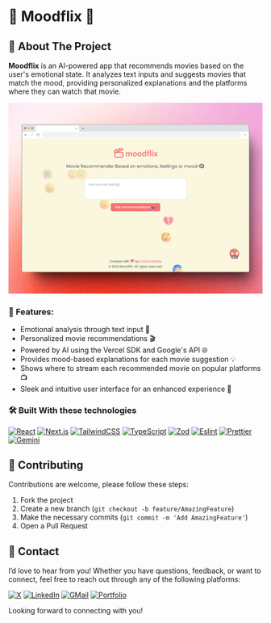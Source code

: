 
# 🎥 Moodflix 🎥

## 📖 About The Project

**Moodflix** is ​​an AI-powered app that recommends movies based on the user's emotional state. It analyzes text inputs and suggests movies that match the mood, providing personalized explanations and the platforms where they can watch that movie.

[![Product Name Screen Shot][product-screenshot]](https://moodflix-by-calisto.vercel.app/)

### 🌟 Features:
- Emotional analysis through text input 🧠
- Personalized movie recommendations 🎬
- Powered by AI using the Vercel SDK and Google's API 🌐
- Provides mood-based explanations for each movie suggestion 💡
- Shows where to stream each recommended movie on popular platforms 📺
- Sleek and intuitive user interface for an enhanced experience 🎨

### 🛠️ Built With these technologies
[![React][React Badge]][React URL] [![Next.js][Next.js Badge]][Next.js URL] [![TailwindCSS][TailwindCSS Badge]][TailwindCSS URL] [![TypeScript][TypeScript Badge]][TypeScript URL] [![Zod][Zod Badge]][Zod URL] [![Eslint][Eslint Badge]][Eslint URL] [![Prettier][Prettier Badge]][Prettier URL] [![Gemini][Gemini Badge]][Gemini URL]


## 🤝 Contributing

Contributions are welcome, please follow these steps:

1. Fork the project
2. Create a new branch (`git checkout -b feature/AmazingFeature`)
3. Make the necessary commits (`git commit -m 'Add AmazingFeature'`)
4. Open a Pull Request


## 📧 Contact

I’d love to hear from you! Whether you have questions, feedback, or want to connect, feel free to reach out through any of the following platforms:

 [![X][X Badge]][X URL] [![LinkedIn][LinkedIn Badge]][LinkedIn URL] [![GMail][GMail Badge]][GMail URL] [![Portfolio][Portfolio Badge]][Portfolio URL]
 
Looking forward to connecting with you!



[X Badge]: https://img.shields.io/badge/X-000000.svg?style=for-the-badge&logo=X&logoColor=white
[X URL]: https://x.com/Calisto_dev
[LinkedIn Badge]: https://img.shields.io/badge/LinkedIn-0A66C2.svg?style=for-the-badge&logo=LinkedIn&logoColor=white
[LinkedIn URL]: https://linkedin.com/in/carlos-bolano
[GMail Badge]: https://img.shields.io/badge/Gmail-EA4335.svg?style=for-the-badge&logo=Gmail&logoColor=white
[GMail URL]: mailto:carlostutos828@gmail.com
[Portfolio badge]:https://img.shields.io/badge/Portfolio-000000.svg?style=for-the-badge&logo=portfolio&logoColor=white
[Portfolio URL]: https://carlos-bolano.vercel.app
[product-screenshot]: https://github.com/Carlos-Bolano/moodflix/blob/main/public/moodflix-screenshot.png


[TypeScript Badge]: https://img.shields.io/badge/TypeScript-3178C6.svg?style=for-the-badge&logo=TypeScript&logoColor=white
[TypeScript URL]: https://www.typescriptlang.org/
[React Badge]: https://img.shields.io/badge/React-61DAFB.svg?style=for-the-badge&logo=React&logoColor=black
[React URL]: https://react.dev/
[Next.js Badge]: https://img.shields.io/badge/Next.js-000000.svg?style=for-the-badge&logo=nextdotjs&logoColor=white
[Next.js URL]: https://nextjs.org/
[TailwindCSS Badge]: https://img.shields.io/badge/Tailwind%20CSS-06B6D4.svg?style=for-the-badge&logo=Tailwind-CSS&logoColor=white
[TailwindCSS URL]: https://tailwindcss.com/
[Eslint Badge]: https://img.shields.io/badge/ESLint-4B32C3.svg?style=for-the-badge&logo=ESLint&logoColor=white
[Eslint URL]: https://eslint.org/
[Prettier Badge]: https://img.shields.io/badge/Prettier-F7B93E.svg?style=for-the-badge&logo=Prettier&logoColor=black
[Prettier URL]: https://prettier.io/
[Shadcn/UI Badge]: https://img.shields.io/badge/shadcn/ui-000000.svg?style=for-the-badge&logo=shadcn/ui&logoColor=white
[Shadcn/UI URL]: https://ui.shadcn.com/
[Zod Badge]: https://img.shields.io/badge/Zod-3E67B1.svg?style=for-the-badge&logo=Zod&logoColor=white
[Zod URL]: https://zod.dev/
[Gemini Badge]: https://img.shields.io/badge/Gemini-FF5722.svg?style=for-the-badge&logo=google&logoColor=white
[Gemini URL]: https://gemini.google.com/

